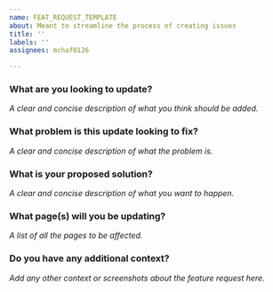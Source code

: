 ```yaml
---
name: FEAT_REQUEST_TEMPLATE
about: Meant to streamline the process of creating issues
title: ''
labels: ''
assignees: mchaf0126

---
```


### What are you looking to update?
_A clear and concise description of what you think should be added._

### What problem is this update looking to fix?
_A clear and concise description of what the problem is._

### What is your proposed solution?
_A clear and concise description of what you want to happen._

### What page(s) will you be updating?
_A list of all the pages to be affected._

### Do you have any additional context?
_Add any other context or screenshots about the feature request here._
